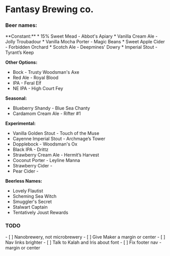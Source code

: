 <h1>Fantasy Brewing co.</h1>

<h3>Beer names:</h3>
**Constant:**
* 15% Sweet Mead - Abbot's Apiary
* Vanilla Cream Ale - Jolly Troubadour
* Vanilla Mocha Porter - Magic Beans
* Sweet Apple Cider - Forbidden Orchard
* Scotch Ale - Deepmines' Dowry
* Imperial Stout - Tyrant’s Keep

**Other Options:**
* Bock - Trusty Woodsman's Axe
* Red Ale - Royal Blood
* IPA - Feral Elf
* NE IPA - High Court Fey

**Seasonal:**
* Blueberry Shandy - Blue Sea Chanty
* Cardamom Cream Ale - Rifter #1

**Experimental:**
* Vanilla Golden Stout - Touch of the Muse
* Cayenne Imperial Stout - Archmage’s Tower
* Dopplebock - Woodsman's Ox
* Black IPA - Drittz
* Strawberry Cream Ale - Hermit’s Harvest
* Coconut Porter - Leyline Manna
* Strawberry Cider -
* Pear Cider -

**Beerless Names:**
* Lovely Flautist
* Scheming Sea Witch
* Smuggler's Secret
* Stalwart Captain
* Tentatively Joust Rewards

<h3>TODO</h3>
- [ ] Nanobrewery, not microbrewery
- [ ] Give Maker a margin or center
- [ ] Nav links brighter
- [ ] Talk to Kalah and Iris about font
- [ ] Fix footer nav - margin or center
